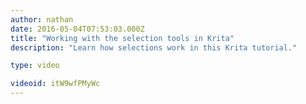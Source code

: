 ```yaml
---
author: nathan
date: 2016-05-04T07:53:03.000Z
title: "Working with the selection tools in Krita"
description: "Learn how selections work in this Krita tutorial."

type: video

videoid: itW9wfPMyWc
---
```


